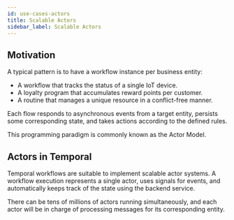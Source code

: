 ```yaml
---
id: use-cases-actors
title: Scalable Actors
sidebar_label: Scalable Actors
---
```


## Motivation

A typical pattern is to have a workflow instance per business entity:

- A workflow that tracks the status of a single IoT device.
- A loyalty program that accumulates reward points per customer.
- A routine that manages a unique resource in a conflict-free manner.

Each flow responds to asynchronous events from a target entity, persists some corresponding state, and takes actions according to the defined rules.

This programming paradigm is commonly known as the Actor Model.

## Actors in Temporal

Temporal workflows are suitable to implement scalable actor systems. A workflow execution represents a single actor, uses signals for events, and automatically keeps track of the state using the backend service.

There can be tens of millions of actors running simultaneously, and each actor will be in charge of processing messages for its corresponding entity.
